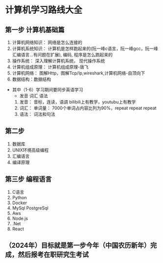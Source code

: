 # 计算机学习路线大全

## 第一步 计算机基础篇

1. 计算机网络知识： 网络是怎么连接的
2. 计算机系统知识： 计算机是怎样跑起来的(阮一峰c语言，阮一峰gcc，阮一峰汇编语言...有问题在扩展), 编码, 程序是怎么跑起来的
3. 操作系统： 深入理解计算机系统， 现代操作系统
4. 计算机组成原理： 计算机组成原理-唐飞
5. 计算机网络： 图解Http，图解Tcp/Ip,wireshark,计算机网络-自顶向下
6. 数据结构：数据结构

* 其中（1-6）学习期间要同步英语学习
  * 发音 词汇 语法
  1. 发音： 音标，连读，语调 bilibili上有教学，youtubu上有教学
  2. 词汇： 单词量： 7000个单词占内容比列为90%，repeat repeat repeat
  3. 语法： 词法和句法

## 第二步

1. 数据库
2. UNIX环境高级编程
3. 汇编语言
4. 编译原理

## 第三步 编程语言

1. C语言
2. Python
3. Docker
4. MySql PostgreSql
5. Aws
6. Node.js
7. .Net
8. React

## （2024年）目标就是第一步今年（中国农历新年）完成，然后报考在职研究生考试
